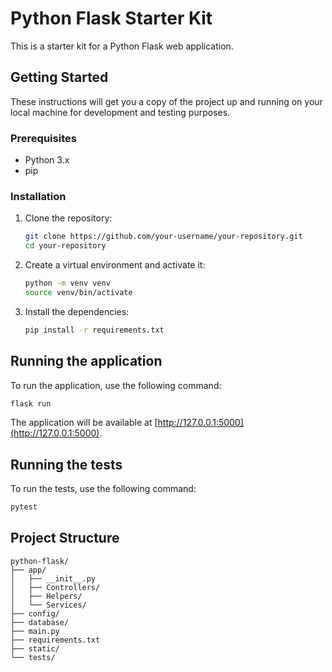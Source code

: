 # Python Flask Starter Kit

This is a starter kit for a Python Flask web application.

## Getting Started

These instructions will get you a copy of the project up and running on your local machine for development and testing purposes.

### Prerequisites

- Python 3.x
- pip

### Installation

1. Clone the repository:
   ```bash
   git clone https://github.com/your-username/your-repository.git
   cd your-repository
   ```

2. Create a virtual environment and activate it:
   ```bash
   python -m venv venv
   source venv/bin/activate
   ```

3. Install the dependencies:
   ```bash
   pip install -r requirements.txt
   ```

## Running the application

To run the application, use the following command:

```bash
flask run
```

The application will be available at [http://127.0.0.1:5000](http://127.0.0.1:5000).

## Running the tests

To run the tests, use the following command:

```bash
pytest
```

## Project Structure

```
python-flask/
├── app/
│   ├── __init__.py
│   ├── Controllers/
│   ├── Helpers/
│   └── Services/
├── config/
├── database/
├── main.py
├── requirements.txt
├── static/
└── tests/
```
